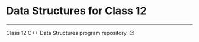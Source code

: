 # Data Structures for Class 12
------------------------------
Class 12 C++ Data Structures program repository. :wink:
